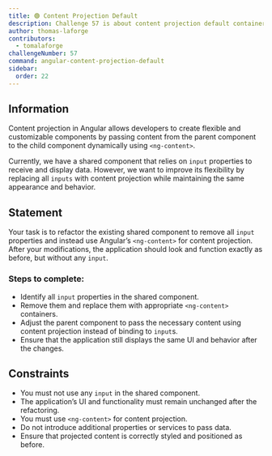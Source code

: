 ```yaml
---
title: 🟢 Content Projection Default
description: Challenge 57 is about content projection default container
author: thomas-laforge
contributors:
  - tomalaforge
challengeNumber: 57
command: angular-content-projection-default
sidebar:
  order: 22
---
```


## Information

Content projection in Angular allows developers to create flexible and customizable components by passing content from the parent component to the child component dynamically using `<ng-content>`.

Currently, we have a shared component that relies on `input` properties to receive and display data. However, we want to improve its flexibility by replacing all `inputs` with content projection while maintaining the same appearance and behavior.

## Statement

Your task is to refactor the existing shared component to remove all `input` properties and instead use Angular’s `<ng-content>` for content projection. After your modifications, the application should look and function exactly as before, but without any `input`.

### Steps to complete:

- Identify all `input` properties in the shared component.
- Remove them and replace them with appropriate `<ng-content>` containers.
- Adjust the parent component to pass the necessary content using content projection instead of binding to `input`s.
- Ensure that the application still displays the same UI and behavior after the changes.

## Constraints

- You must not use any `input` in the shared component.
- The application’s UI and functionality must remain unchanged after the refactoring.
- You must use `<ng-content>` for content projection.
- Do not introduce additional properties or services to pass data.
- Ensure that projected content is correctly styled and positioned as before.
